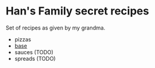 # Han's Family secret recipes

Set of recipes as given by my grandma.

- pizzas
 - [base](./pizzas/base.md)
- sauces (TODO)
- spreads (TODO)

